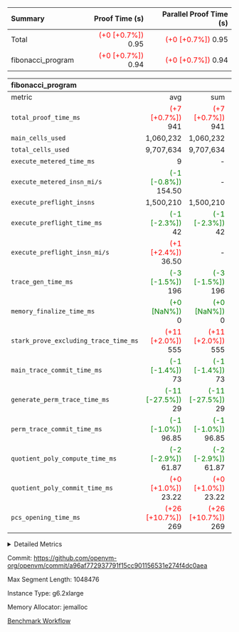 | Summary | Proof Time (s) | Parallel Proof Time (s) |
|:---|---:|---:|
| Total | <span style='color: red'>(+0 [+0.7%])</span> 0.95 | <span style='color: red'>(+0 [+0.7%])</span> 0.95 |
| fibonacci_program | <span style='color: red'>(+0 [+0.7%])</span> 0.94 | <span style='color: red'>(+0 [+0.7%])</span> 0.94 |


| fibonacci_program |||||
|:---|---:|---:|---:|---:|
|metric|avg|sum|max|min|
| `total_proof_time_ms ` | <span style='color: red'>(+7 [+0.7%])</span> 941 | <span style='color: red'>(+7 [+0.7%])</span> 941 | <span style='color: red'>(+7 [+0.7%])</span> 941 | <span style='color: red'>(+7 [+0.7%])</span> 941 |
| `main_cells_used     ` |  1,060,232 |  1,060,232 |  1,060,232 |  1,060,232 |
| `total_cells_used    ` |  9,707,634 |  9,707,634 |  9,707,634 |  9,707,634 |
| `execute_metered_time_ms` |  9 | -          | -          | -          |
| `execute_metered_insn_mi/s` | <span style='color: green'>(-1 [-0.8%])</span> 154.50 | -          | <span style='color: green'>(-1 [-0.8%])</span> 154.50 | <span style='color: green'>(-1 [-0.8%])</span> 154.50 |
| `execute_preflight_insns` |  1,500,210 |  1,500,210 |  1,500,210 |  1,500,210 |
| `execute_preflight_time_ms` | <span style='color: green'>(-1 [-2.3%])</span> 42 | <span style='color: green'>(-1 [-2.3%])</span> 42 | <span style='color: green'>(-1 [-2.3%])</span> 42 | <span style='color: green'>(-1 [-2.3%])</span> 42 |
| `execute_preflight_insn_mi/s` | <span style='color: red'>(+1 [+2.4%])</span> 36.50 | -          | <span style='color: red'>(+1 [+2.4%])</span> 36.50 | <span style='color: red'>(+1 [+2.4%])</span> 36.50 |
| `trace_gen_time_ms   ` | <span style='color: green'>(-3 [-1.5%])</span> 196 | <span style='color: green'>(-3 [-1.5%])</span> 196 | <span style='color: green'>(-3 [-1.5%])</span> 196 | <span style='color: green'>(-3 [-1.5%])</span> 196 |
| `memory_finalize_time_ms` | <span style='color: green'>(+0 [NaN%])</span> 0 | <span style='color: green'>(+0 [NaN%])</span> 0 | <span style='color: green'>(+0 [NaN%])</span> 0 | <span style='color: green'>(+0 [NaN%])</span> 0 |
| `stark_prove_excluding_trace_time_ms` | <span style='color: red'>(+11 [+2.0%])</span> 555 | <span style='color: red'>(+11 [+2.0%])</span> 555 | <span style='color: red'>(+11 [+2.0%])</span> 555 | <span style='color: red'>(+11 [+2.0%])</span> 555 |
| `main_trace_commit_time_ms` | <span style='color: green'>(-1 [-1.4%])</span> 73 | <span style='color: green'>(-1 [-1.4%])</span> 73 | <span style='color: green'>(-1 [-1.4%])</span> 73 | <span style='color: green'>(-1 [-1.4%])</span> 73 |
| `generate_perm_trace_time_ms` | <span style='color: green'>(-11 [-27.5%])</span> 29 | <span style='color: green'>(-11 [-27.5%])</span> 29 | <span style='color: green'>(-11 [-27.5%])</span> 29 | <span style='color: green'>(-11 [-27.5%])</span> 29 |
| `perm_trace_commit_time_ms` | <span style='color: green'>(-1 [-1.0%])</span> 96.85 | <span style='color: green'>(-1 [-1.0%])</span> 96.85 | <span style='color: green'>(-1 [-1.0%])</span> 96.85 | <span style='color: green'>(-1 [-1.0%])</span> 96.85 |
| `quotient_poly_compute_time_ms` | <span style='color: green'>(-2 [-2.9%])</span> 61.87 | <span style='color: green'>(-2 [-2.9%])</span> 61.87 | <span style='color: green'>(-2 [-2.9%])</span> 61.87 | <span style='color: green'>(-2 [-2.9%])</span> 61.87 |
| `quotient_poly_commit_time_ms` | <span style='color: red'>(+0 [+1.0%])</span> 23.22 | <span style='color: red'>(+0 [+1.0%])</span> 23.22 | <span style='color: red'>(+0 [+1.0%])</span> 23.22 | <span style='color: red'>(+0 [+1.0%])</span> 23.22 |
| `pcs_opening_time_ms ` | <span style='color: red'>(+26 [+10.7%])</span> 269 | <span style='color: red'>(+26 [+10.7%])</span> 269 | <span style='color: red'>(+26 [+10.7%])</span> 269 | <span style='color: red'>(+26 [+10.7%])</span> 269 |



<details>
<summary>Detailed Metrics</summary>

|  | memory_to_vec_partition_time_ms | keygen_time_ms | app proof_time_ms |
| --- | --- | --- |
|  | 57 | 324 | 1,097 | 

| group | prove_segment_time_ms | memory_to_vec_partition_time_ms | fri.log_blowup | execute_metered_time_ms | execute_metered_insns | execute_metered_insn_mi/s | compute_user_public_values_proof_time_ms |
| --- | --- | --- | --- | --- | --- | --- | --- |
| fibonacci_program | 941 | 42 | 1 | 9 | 1,500,210 | 154.50 | 141 | 

| group | air_name | quotient_deg | interactions | constraints |
| --- | --- | --- | --- | --- |
| fibonacci_program | AccessAdapterAir<16> | 2 | 5 | 12 | 
| fibonacci_program | AccessAdapterAir<2> | 2 | 5 | 12 | 
| fibonacci_program | AccessAdapterAir<32> | 2 | 5 | 12 | 
| fibonacci_program | AccessAdapterAir<4> | 2 | 5 | 12 | 
| fibonacci_program | AccessAdapterAir<8> | 2 | 5 | 12 | 
| fibonacci_program | BitwiseOperationLookupAir<8> | 2 | 2 | 4 | 
| fibonacci_program | MemoryMerkleAir<8> | 2 | 4 | 39 | 
| fibonacci_program | PersistentBoundaryAir<8> | 2 | 3 | 7 | 
| fibonacci_program | PhantomAir | 2 | 3 | 5 | 
| fibonacci_program | Poseidon2PeripheryAir<BabyBearParameters>, 1> | 2 | 1 | 286 | 
| fibonacci_program | ProgramAir | 1 | 1 | 4 | 
| fibonacci_program | RangeTupleCheckerAir<2> | 1 | 1 | 4 | 
| fibonacci_program | Rv32HintStoreAir | 2 | 18 | 28 | 
| fibonacci_program | VariableRangeCheckerAir | 1 | 1 | 4 | 
| fibonacci_program | VmAirWrapper<Rv32BaseAluAdapterAir, BaseAluCoreAir<4, 8> | 2 | 20 | 37 | 
| fibonacci_program | VmAirWrapper<Rv32BaseAluAdapterAir, LessThanCoreAir<4, 8> | 2 | 18 | 40 | 
| fibonacci_program | VmAirWrapper<Rv32BaseAluAdapterAir, ShiftCoreAir<4, 8> | 2 | 24 | 91 | 
| fibonacci_program | VmAirWrapper<Rv32BranchAdapterAir, BranchEqualCoreAir<4> | 2 | 11 | 20 | 
| fibonacci_program | VmAirWrapper<Rv32BranchAdapterAir, BranchLessThanCoreAir<4, 8> | 2 | 13 | 35 | 
| fibonacci_program | VmAirWrapper<Rv32CondRdWriteAdapterAir, Rv32JalLuiCoreAir> | 2 | 10 | 18 | 
| fibonacci_program | VmAirWrapper<Rv32JalrAdapterAir, Rv32JalrCoreAir> | 2 | 16 | 20 | 
| fibonacci_program | VmAirWrapper<Rv32LoadStoreAdapterAir, LoadSignExtendCoreAir<4, 8> | 2 | 18 | 33 | 
| fibonacci_program | VmAirWrapper<Rv32LoadStoreAdapterAir, LoadStoreCoreAir<4> | 2 | 17 | 40 | 
| fibonacci_program | VmAirWrapper<Rv32MultAdapterAir, DivRemCoreAir<4, 8> | 2 | 25 | 84 | 
| fibonacci_program | VmAirWrapper<Rv32MultAdapterAir, MulHCoreAir<4, 8> | 2 | 24 | 31 | 
| fibonacci_program | VmAirWrapper<Rv32MultAdapterAir, MultiplicationCoreAir<4, 8> | 2 | 19 | 19 | 
| fibonacci_program | VmAirWrapper<Rv32RdWriteAdapterAir, Rv32AuipcCoreAir> | 2 | 12 | 14 | 
| fibonacci_program | VmConnectorAir | 2 | 5 | 11 | 

| group | air_name | segment | rows | prep_cols | perm_cols | main_cols | cells |
| --- | --- | --- | --- | --- | --- | --- | --- |
| fibonacci_program | AccessAdapterAir<8> | 0 | 128 |  | 16 | 17 | 4,224 | 
| fibonacci_program | BitwiseOperationLookupAir<8> | 0 | 65,536 | 3 | 8 | 2 | 655,360 | 
| fibonacci_program | MemoryMerkleAir<8> | 0 | 512 |  | 16 | 32 | 24,576 | 
| fibonacci_program | PersistentBoundaryAir<8> | 0 | 128 |  | 12 | 20 | 4,096 | 
| fibonacci_program | PhantomAir | 0 | 1 |  | 12 | 6 | 18 | 
| fibonacci_program | Poseidon2PeripheryAir<BabyBearParameters>, 1> | 0 | 256 |  | 8 | 300 | 78,848 | 
| fibonacci_program | ProgramAir | 0 | 8,192 |  | 8 | 10 | 147,456 | 
| fibonacci_program | RangeTupleCheckerAir<2> | 0 | 524,288 | 2 | 8 | 1 | 4,718,592 | 
| fibonacci_program | Rv32HintStoreAir | 0 | 4 |  | 44 | 32 | 304 | 
| fibonacci_program | VariableRangeCheckerAir | 0 | 262,144 | 2 | 8 | 1 | 2,359,296 | 
| fibonacci_program | VmAirWrapper<Rv32BaseAluAdapterAir, BaseAluCoreAir<4, 8> | 0 | 1,048,576 |  | 52 | 36 | 92,274,688 | 
| fibonacci_program | VmAirWrapper<Rv32BaseAluAdapterAir, LessThanCoreAir<4, 8> | 0 | 524,288 |  | 40 | 37 | 40,370,176 | 
| fibonacci_program | VmAirWrapper<Rv32BranchAdapterAir, BranchEqualCoreAir<4> | 0 | 262,144 |  | 28 | 26 | 14,155,776 | 
| fibonacci_program | VmAirWrapper<Rv32BranchAdapterAir, BranchLessThanCoreAir<4, 8> | 0 | 8 |  | 32 | 32 | 512 | 
| fibonacci_program | VmAirWrapper<Rv32CondRdWriteAdapterAir, Rv32JalLuiCoreAir> | 0 | 131,072 |  | 28 | 18 | 6,029,312 | 
| fibonacci_program | VmAirWrapper<Rv32JalrAdapterAir, Rv32JalrCoreAir> | 0 | 16 |  | 36 | 28 | 1,024 | 
| fibonacci_program | VmAirWrapper<Rv32LoadStoreAdapterAir, LoadStoreCoreAir<4> | 0 | 128 |  | 52 | 41 | 11,904 | 
| fibonacci_program | VmAirWrapper<Rv32RdWriteAdapterAir, Rv32AuipcCoreAir> | 0 | 16 |  | 28 | 20 | 768 | 
| fibonacci_program | VmConnectorAir | 0 | 2 | 1 | 16 | 5 | 42 | 

| group | segment | trace_gen_time_ms | total_proof_time_ms | total_cells_used | total_cells | system_trace_gen_time_ms | stark_prove_excluding_trace_time_ms | single_trace_gen_time_ms | quotient_poly_compute_time_ms | quotient_poly_commit_time_ms | query phase_time_ms | perm_trace_commit_time_ms | pcs_opening_time_ms | partially_prove_time_ms | open_time_ms | memory_finalize_time_ms | main_trace_commit_time_ms | main_cells_used | generate_perm_trace_time_ms | execute_preflight_time_ms | execute_preflight_insns | execute_preflight_insn_mi/s | evaluate matrix_time_ms | eval_and_commit_quotient_time_ms | build fri inputs_time_ms | OpeningProverGpu::open_time_ms |
| --- | --- | --- | --- | --- | --- | --- | --- | --- | --- | --- | --- | --- | --- | --- | --- | --- | --- | --- | --- | --- | --- | --- | --- | --- | --- | --- |
| fibonacci_program | 0 | 196 | 941 | 9,707,634 | 160,836,972 | 196 | 555 | 0 | 61.87 | 23.22 | 5 | 96.85 | 269 | 126 | 269 | 0 | 73 | 1,060,232 | 29 | 42 | 1,500,210 | 36.50 | 20 | 85 | 1 | 269 | 

| group | segment | trace_height_constraint | weighted_sum | threshold |
| --- | --- | --- | --- | --- |
| fibonacci_program | 0 | 0 | 3,932,510 | 2,013,265,921 | 
| fibonacci_program | 0 | 1 | 10,749,336 | 2,013,265,921 | 
| fibonacci_program | 0 | 2 | 1,966,255 | 2,013,265,921 | 
| fibonacci_program | 0 | 3 | 10,749,404 | 2,013,265,921 | 
| fibonacci_program | 0 | 4 | 1,664 | 2,013,265,921 | 
| fibonacci_program | 0 | 5 | 640 | 2,013,265,921 | 
| fibonacci_program | 0 | 6 | 7,209,084 | 2,013,265,921 | 
| fibonacci_program | 0 | 7 |  | 2,013,265,921 | 
| fibonacci_program | 0 | 8 | 35,534,845 | 2,013,265,921 | 

</details>


Commit: https://github.com/openvm-org/openvm/commit/a96af772937791f15cc901156531e274f4dc0aea

Max Segment Length: 1048476

Instance Type: g6.2xlarge

Memory Allocator: jemalloc

[Benchmark Workflow](https://github.com/openvm-org/openvm/actions/runs/17735888808)
